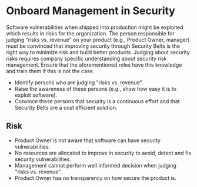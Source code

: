 # Onboard Management in Security

Software vulnerabilities when shipped into production might be exploited which results in risks for the organization. The person responsible for judging "risks vs. revenue" on your product (e.g., Product Owner, manager) must be convinced that improving security through Security Belts is the right way to minimize risk and build better products. Judging about security risks requires company specific understanding about security risk management. Ensure that the aforementioned roles have this knowledge and train them if this is not the case.
- Identify persons who are judging "risks vs. revenue".
- Raise the awareness of these persons (e.g., show how easy it is to exploit software).
- Convince these persons that security is a continuous effort and that Security Belts are a cost efficient solution.

## Risk

- Product Owner is not aware that software can have security vulnerabilities.
- No resources are allocated to improve in security to avoid, detect and fix security vulnerabilities.
- Management cannot perform well informed decision when judging "risks vs. revenue".
- Product Owner has no transparency on how secure the product is.

